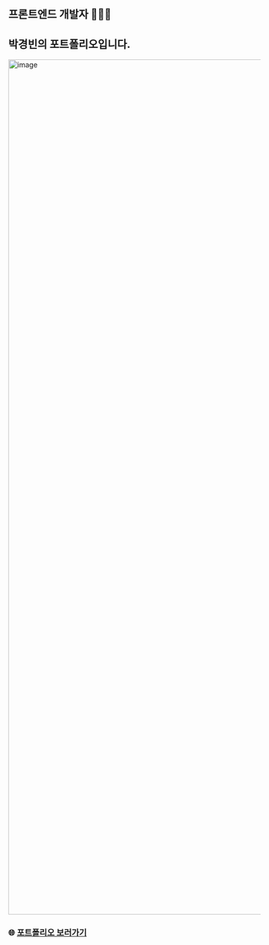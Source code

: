 <h2>프론트엔드 개발자 🧑🏻‍💻</h2>
<h2>박경빈의 포트폴리오입니다.</h2>
<p></p>
<img width="1710" alt="image" src="https://github.com/pkb9239/portfolio_pkb/assets/81172451/eb8dd9b7-7f4e-4317-8018-42cfdb3f269a">

### 🌐 [포트폴리오 보러가기](https://kyungbin-portfolio.vercel.app/)
